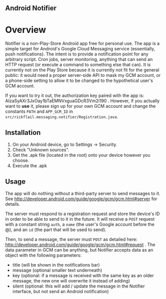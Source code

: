 Android Notifier
------

# Overview

Notifier is a non-Play-Store Android app free for personal use.
The app is a simple target for Android's Google Cloud Messaging service (essentially, push notifications). The intent is to provide a notification point for any arbitrary script.
Cron jobs, server monitoring, anything that can send an HTTP request (or execute a command to something else that can).
It is currently not on the Play Store because it is currently not fit for the general public: it would need a proper server-side API to mask my GCM account,
or a phone-side setting to allow it to be changed to the hypothetical user's GCM account.

If you want to try it out, the authorization key paired with the app is: AIzaSyAXr3JxOay1bTaEMNVxguaGDcR3Vm2i190 . However, if you actually want to **use** it, please sign up for
your own GCM account and change the constants `PATH` and `APP_GCM_ID` in `src/rickflail.messaging.notifier/Registration.java`.

## Installation

1. On your Android device, go to Settings -> Security.
2. Check "Unknown sources".
3. Get the .apk file (located in the root) onto your device however you choose.
4. Execute the .apk

## Usage

The app will do nothing without a third-party server to send messages to it. See http://developer.android.com/guide/google/gcm/gcm.html#server for details.

The server must respond to a registration request and store the device's ID in order to be able to send to it in the future.
It will receive a `POST` request with a constant string `auth`, a `name` (the user's Google account before the @), and an `id` (the part that will be used to send).

Then, to send a message, the server must `POST` as detailed here: http://developer.android.com/guide/google/gcm/gcm.html#request .
The data parameter in GCM can be anything, but Notifier accepts data as an object with the following parameters:

- title (will be shown in the notifications bar)
- message (optional smaller text underneath)
- key (optional: if a message is received with the same key as an older message, the new one will overwrite it instead of adding)
- silent (optional: this will add / update the message in the Notifier interface, but not send an Android notification)